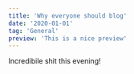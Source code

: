 ```yaml
---
title: 'Why everyone should blog'
date: '2020-01-01'
tag: 'General'
preview: 'This is a nice preview'
---
```


Incredibile shit this evening!